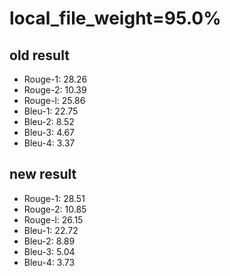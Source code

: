 # local_file_weight=95.0%
## old result
- Rouge-1: 28.26
- Rouge-2: 10.39
- Rouge-l: 25.86
- Bleu-1: 22.75
- Bleu-2: 8.52
- Bleu-3: 4.67
- Bleu-4: 3.37

## new result
- Rouge-1: 28.51
- Rouge-2: 10.85
- Rouge-l: 26.15
- Bleu-1: 22.72
- Bleu-2: 8.89
- Bleu-3: 5.04
- Bleu-4: 3.73

